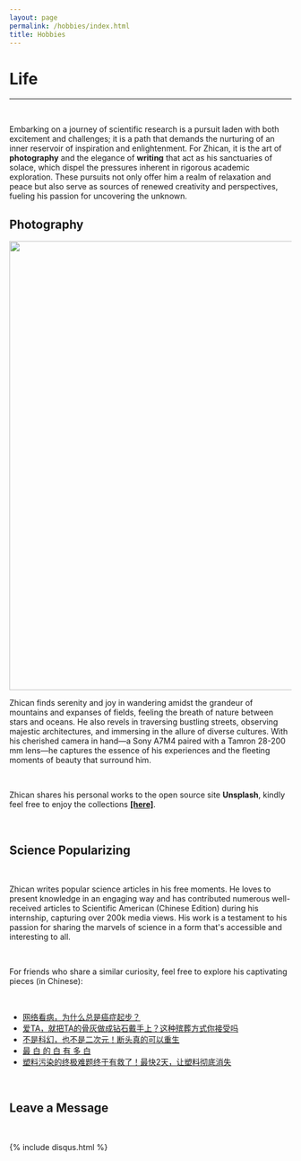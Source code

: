 ```yaml
---
layout: page
permalink: /hobbies/index.html
title: Hobbies
---
```


# Life

---

<br>

Embarking on a journey of scientific research is a pursuit laden with both excitement and challenges; it is a path that demands the nurturing of an inner reservoir of inspiration and enlightenment. For Zhican, it is the art of **photography** and the elegance of **writing** that act as his sanctuaries of solace, which dispel the pressures inherent in rigorous academic exploration. These pursuits not only offer him a realm of relaxation and peace but also serve as sources of renewed creativity and perspectives, fueling his passion for uncovering the unknown.


## Photography

<img src="https://albert-canite.github.io/images/photo.jpg" class="floatpic_c" width="1000" height="800">

<br>

Zhican finds serenity and joy in wandering amidst the grandeur of mountains and expanses of fields, feeling the breath of nature between stars and oceans. He also revels in traversing bustling streets, observing majestic architectures, and immersing in the allure of diverse cultures. With his cherished camera in hand—a Sony A7M4 paired with a Tamron 28-200 mm lens—he captures the essence of his experiences and the fleeting moments of beauty that surround him.

<br>

Zhican shares his personal works to the open source site **Unsplash**, kindly feel free to enjoy the collections **[[here]](https://unsplash.com/@albert_canite)**.

<br>

## Science Popularizing

<br>

Zhican writes popular science articles in his free moments. He loves to present knowledge in an engaging way and has contributed numerous well-received articles to Scientific American (Chinese Edition) during his internship, capturing over 200k media views. His work is a testament to his passion for sharing the marvels of science in a form that's accessible and interesting to all. 

<br>

For friends who share a similar curiosity, feel free to explore his captivating pieces (in Chinese):

<br>

- [网络看病，为什么总是癌症起步？](https://mp.weixin.qq.com/s/NxvrjEHaESggdkq5_oF5Fg)
- [爱TA，就把TA的骨灰做成钻石戴手上？这种殡葬方式你接受吗](https://mp.weixin.qq.com/s/rgBCgtaHtgkRcn-oBwgr0Q)
- [不是科幻，也不是二次元！断头真的可以重生](https://mp.weixin.qq.com/s/pMUpv2hJxeVqwp3R3Xi8tA)
- [最 白 的 白 有 多 白](https://mp.weixin.qq.com/s/iX4uT_09JzrFVXUbtulp9A)
- [塑料污染的终极难题终于有救了！最快2天，让塑料彻底消失](https://mp.weixin.qq.com/s/Wf0aX5VdVYSsEtWZw8f3fg)

<br>

## Leave a Message

<br>

{% include disqus.html %} 

<br>

